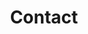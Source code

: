 ---
_fieldset: contact
title: Contact
addresses: 
  -
      name: Dr. Timothy McAllister
      organization: Northwestern University
      unit: Bienen School of Music
      address: Regenstein Hall, Room 258
      city: Evanston
      state: IL
      zip_code: 60208
      email: timothy.mcallister@northwestern.edu
  -
      name: Timothy McAllister
      organization: Interlochen Center for the Arts
      unit: Music Faculty
      address: P.O. Box 199
      city: Interlochen
      state: MI
      zip_code: 49643
      email: mcallitp@gmail.com
---